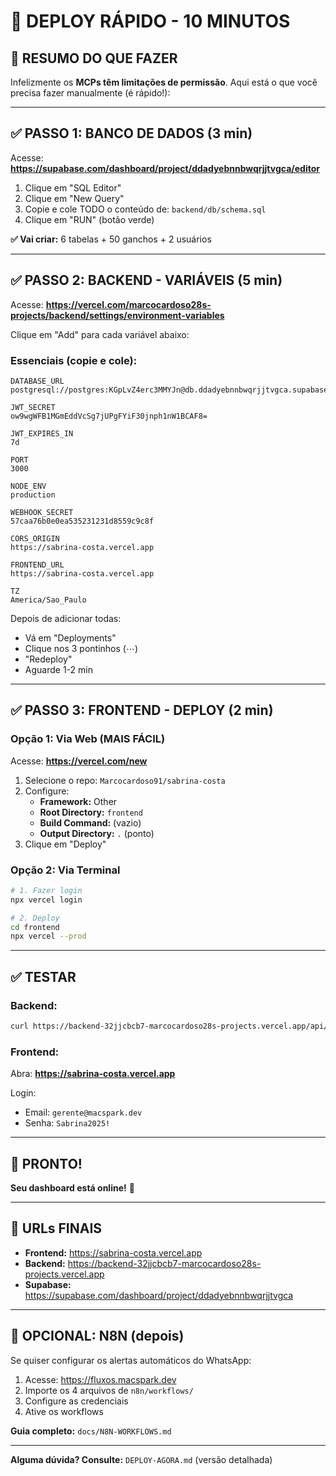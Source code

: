 # 🚀 DEPLOY RÁPIDO - 10 MINUTOS

## 🎯 RESUMO DO QUE FAZER

Infelizmente os **MCPs têm limitações de permissão**. Aqui está o que você precisa fazer manualmente (é rápido!):

---

## ✅ PASSO 1: BANCO DE DADOS (3 min)

Acesse: **https://supabase.com/dashboard/project/ddadyebnnbwqrjjtvgca/editor**

1. Clique em "SQL Editor"
2. Clique em "New Query"
3. Copie e cole TODO o conteúdo de: `backend/db/schema.sql`
4. Clique em "RUN" (botão verde)

**✅ Vai criar:** 6 tabelas + 50 ganchos + 2 usuários

---

## ✅ PASSO 2: BACKEND - VARIÁVEIS (5 min)

Acesse: **https://vercel.com/marcocardoso28s-projects/backend/settings/environment-variables**

Clique em "Add" para cada variável abaixo:

### Essenciais (copie e cole):

```
DATABASE_URL
postgresql://postgres:KGpLvZ4erc3MMYJn@db.ddadyebnnbwqrjjtvgca.supabase.co:5432/postgres
```

```
JWT_SECRET
ow9wgWFB1MGmEddVcSg7jUPgFYiF30jnph1nW1BCAF8=
```

```
JWT_EXPIRES_IN
7d
```

```
PORT
3000
```

```
NODE_ENV
production
```

```
WEBHOOK_SECRET
57caa76b0e0ea535231231d8559c9c8f
```

```
CORS_ORIGIN
https://sabrina-costa.vercel.app
```

```
FRONTEND_URL
https://sabrina-costa.vercel.app
```

```
TZ
America/Sao_Paulo
```

Depois de adicionar todas:
- Vá em "Deployments"  
- Clique nos 3 pontinhos (⋯)
- "Redeploy"
- Aguarde 1-2 min

---

## ✅ PASSO 3: FRONTEND - DEPLOY (2 min)

### Opção 1: Via Web (MAIS FÁCIL)

Acesse: **https://vercel.com/new**

1. Selecione o repo: `Marcocardoso91/sabrina-costa`
2. Configure:
   - **Framework:** Other
   - **Root Directory:** `frontend`
   - **Build Command:** (vazio)
   - **Output Directory:** `.` (ponto)
3. Clique em "Deploy"

### Opção 2: Via Terminal

```bash
# 1. Fazer login
npx vercel login

# 2. Deploy
cd frontend
npx vercel --prod
```

---

## ✅ TESTAR

### Backend:
```bash
curl https://backend-32jjcbcb7-marcocardoso28s-projects.vercel.app/api/health
```

### Frontend:
Abra: **https://sabrina-costa.vercel.app**

Login:
- Email: `gerente@macspark.dev`
- Senha: `Sabrina2025!`

---

## 🎉 PRONTO!

**Seu dashboard está online!** 🚀

---

## 📌 URLs FINAIS

- **Frontend:** https://sabrina-costa.vercel.app
- **Backend:** https://backend-32jjcbcb7-marcocardoso28s-projects.vercel.app
- **Supabase:** https://supabase.com/dashboard/project/ddadyebnnbwqrjjtvgca

---

## 🔧 OPCIONAL: N8N (depois)

Se quiser configurar os alertas automáticos do WhatsApp:

1. Acesse: https://fluxos.macspark.dev
2. Importe os 4 arquivos de `n8n/workflows/`
3. Configure as credenciais
4. Ative os workflows

**Guia completo:** `docs/N8N-WORKFLOWS.md`

---

**Alguma dúvida? Consulte:** `DEPLOY-AGORA.md` (versão detalhada)


